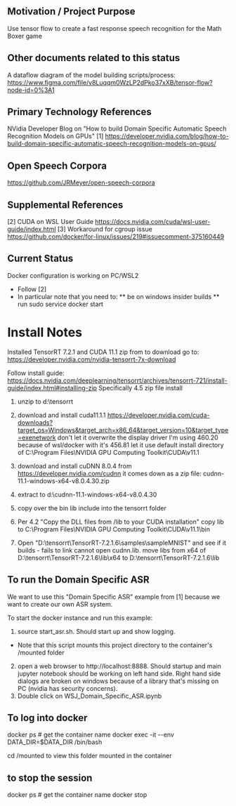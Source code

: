 ## Motivation / Project Purpose
Use tensor flow to create a fast response speech recognition for the Math Boxer game

## Other documents related to this status
A dataflow diagram of the model building scripts/process:
https://www.figma.com/file/v8Luqqm0WzLP2dPko37xXB/tensor-flow?node-id=0%3A1


## Primary Technology References
NVidia Developer Blog on "How to build Domain Specific Automatic Speech Recognition Models on GPUs"
[1] https://developer.nvidia.com/blog/how-to-build-domain-specific-automatic-speech-recognition-models-on-gpus/

## Open Speech Corpora
https://github.com/JRMeyer/open-speech-corpora


## Supplemental References
[2] CUDA on WSL User Guide
https://docs.nvidia.com/cuda/wsl-user-guide/index.html
[3] Workaround for cgroup issue
https://github.com/docker/for-linux/issues/219#issuecomment-375160449

## Current Status
Docker configuration is working on PC/WSL2
* Follow [2]
 * In particular note that you need to:
 ** be on windows insider builds
 ** run sudo service docker start


# Install Notes
Installed TensorRT 7.2.1 and CUDA 11.1 zip from 
to download go to: https://developer.nvidia.com/nvidia-tensorrt-7x-download

Follow install guide: https://docs.nvidia.com/deeplearning/tensorrt/archives/tensorrt-721/install-guide/index.html#installing-zip
Specifically 4.5 zip file install
1. unzip to d:\tensorrt

2. download and install cuda11.1.1 https://developer.nvidia.com/cuda-downloads?target_os=Windows&target_arch=x86_64&target_version=10&target_type=exenetwork
don't let it overwrite the display driver I'm using 460.20 because of wsl/docker with it's 456.81
let it use default install directory of C:\Program Files\NVIDIA GPU Computing Toolkit\CUDA\v11.1

3. download and install cuDNN 8.0.4 from https://developer.nvidia.com/cudnn
it comes down as a zip file:  cudnn-11.1-windows-x64-v8.0.4.30.zip

4. extract to d:\cudnn-11.1-windows-x64-v8.0.4.30

5. copy over the bin lib include into the tensorrt folder

6. Per 4.2 "Copy the DLL files from <installpath>/lib to your CUDA installation" copy lib to 
C:\Program Files\NVIDIA GPU Computing Toolkit\CUDA\v11.1\bin

7. Open "D:\tensorrt\TensorRT-7.2.1.6\samples\sampleMNIST" and see if it builds - 
fails to link cannot open cudnn.lib.  move libs from x64 of D:\tensorrt\TensorRT-7.2.1.6\lib\x64 to D:\tensorrt\TensorRT-7.2.1.6\lib


## To run the Domain Specific ASR
We want to use this "Domain Specific ASR" example from [1] because we want to create our own ASR system.

To start the docker instance and run this example:
1. source start_asr.sh.  Should start up and show logging.
* Note that this script mounts this project directory to the container's /mounted folder

2. open a web browser to http://localhost:8888.  Should startup and main jupyter notebook should be working on left hand side.  Right hand side dialogs 
   are broken on windows because of a library that's missing on PC (nvidia has security concerns).
3. Double click on WSJ_Domain_Specific_ASR.ipynb

## To log into docker
docker ps # get the container name
docker exec -it --env DATA_DIR=$DATA_DIR <container name> /bin/bash

cd /mounted to view this folder mounted in the container

## to stop the session
docker ps # get the container name
docker stop <container name>





